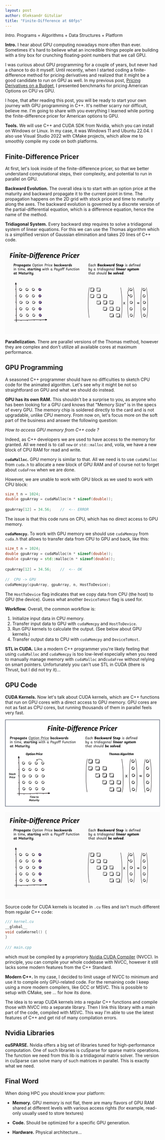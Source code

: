 ```yaml
---
layout: post
author: Oleksandr Gituliar
title: "Finite-Difference at 60fps"
---
```


_Intro._ Programs = Algorithms + Data Structures + Platform

**Intro.** I hear about GPU computing nowadays more often than ever. Sometimes it's hard to believe
what an incredible things people are building with a tiny box for crunching floating-point numbers
that we call GPU.

I was curious about GPU programming for a couple of years, but never had a chance to do it myself.
Until recently, when I started coding a finite-difference method for pricing derivatives and
realized that it might be a good candidate to run on GPU as well. In my previous post,
[Pricing Derivatives on a Budget](), I presented benchmarks for pricing American Options on CPU vs
GPU.

I hope, that after reading this post, you will be ready to start your own journey with GPU
programming in C++. It's neither scarry nor difficult, believe me. I'm going to share with you
everything I learned while porting the finite-difference pricer for American options to GPU.

**Tools.** We will use C++ and CUDA SDK from Nvidia, which you can install on Windows or
Linux. In my case, it was Windows 11 and Ubuntu 22.04. I also use Visual Studio 2022 with CMake
projects, which allow me to smoothly compile my code on both platforms.

## Finite-Difference Pricer

At first, let's look inside of the finite-difference pricer, so that we
better understand computational steps, their complexity, and potential to run in parallel on GPU.

**Backward Evolution.** The overall idea is to start with an option price at the maturity and
backward propagate it to the current point in time. The propagation happens on the 2D grid with
stock price and time to maturity along the axes. The backward evolution is governed by a discrete
version of the partial-differential equation, which is a difference equation, hence the name of the
method.

**Tridiagonal System.** Every backward step requires to solve a tridiagonal system of linear
equations. For this we can use the Thomas algorithm which is a simplified version of Gaussian
elimination and takes 20 lines of C++ code.

![CPU](/assets/img/fd-cpu.gif)

**Parallelization.** There are parallel versions of the Thomas method, however they are complex and
don't utilize all available cores at maximum performance.

## GPU Programming

A seasoned C++ programmer should have no difficulties to sketch CPU code for the animated algorithm.
Let's see why it might be not so straightforard on GPU and what we should do instead.

**GPU has its own RAM.** This shouldn't be a surprise to you, as anyone who has been looking for a
GPU card knows that "Memory Size" is in the specs of every GPU. The memory chip is soldered directly
to the card and is not upgradable, unlike CPU memory. From now on, let's focus more on the soft part
of the business and answer the following question:

_How to access GPU memory from C++ code ?_

Indeed, as C++ developers we are used to have access to the memory for granted. All we need is to
call `new` or `std::malloc` and, voila, we have a new block of CPU RAM for read and write.

**`cudaMalloc`.** GPU memory is similar to that. All we need is to use `cudaMalloc` from `cuda.h` to
allocate a new block of GPU RAM and of course not to forget about `cudaFree` when we are done.

However, we are unable to work with GPU block as we used to work with CPU block:

```cpp
size_t n = 1024;
double gpuArray = cudaMalloc(n * sizeof(double));

gpuArray[12] = 34.56;    //  <-- ERROR
```

The issue is that this code runs on CPU, which has no direct access to GPU memory.

**`cudaMemcpy`.** To work with GPU memory we should use `cudaMemcpy` from `cuda.h` that allows to
transfer data from CPU to GPU and back, like this:

```cpp
size_t n = 1024;
double gpuArray = cudaMalloc(n * sizeof(double));
double cpuArray = std::malloc(n * sizeof(double));

cpuArray[12] = 34.56;    //  <-- OK

//  CPU -> GPU
cudaMemcpy(cpuArray, gpuArray, n, HostToDevice);
```

The `HostToDevice` flag indicates that we copy data from CPU (the host) to GPU (the device). Guess
what another `DeviceToHost` flag is used for.

**Workflow.** Overall, the common workflow is:

1. Initialize input data in CPU memory.
2. Transfer input data to GPU with `cudaMemcpy` and `HostToDevice`.
3. Run GPU kernels to calculate the output. (See below about GPU kernels.)
4. Transfer output data to CPU with `cudaMemcpy` and `DeviceToHost`.

**STL in CUDA.** Like a modern C++ programmer you're likely feeling that using `cudaMalloc` and
`cudaMemcpy` is too low-level especially when you need to manually manage memory with `cudaMalloc`
and`cudaFree` without relying on smart pointers. Unfortunately you can't use STL in CUDA (there is
Thrust, but I did not try it)...

## GPU Code

**CUDA Kernels.** Now let's talk about CUDA kernels, which are C++ functions that run on GPU cores
with a direct access to GPU memory. GPU cores are not as fast as CPU cores, but running thousands of
them in parallel feels very fast.

<!-- ![CPU](/assets/img/demo.gif) -->

![CPU](/assets/img/fd-cpu.png)

![CPU](/assets/img/fd-cpu.gif)

Source code for CUDA kernels is located in `.cu` files and isn't much different from regular C++
code:

```cpp
/// kernel.cu
__global__
void cudaKernel() {
}

/// main.cpp
```

which must be compiled by a proprietory
[Nvidia CUDA Compiler](https://en.wikipedia.org/wiki/Nvidia_CUDA_Compiler) (NVCC). In principle, you
can compile your whole codebase with NVCC, however it still lacks some modern features from the C++
Standard.

**Modern C++.** In my case, I decided to limit usage of NVCC to minimum and use it to compile only
GPU-related code. For the remaining code I keep using a more modern compilers, like GCC or MSVC.
This is possible to setup with CMake, see ... for how its done.

The idea is to wrap CUDA kernels into a regular C++ functions and compile those with NVCC into a
separate library. Then I link this library with a main part of the code, compiled with MSVC. This
way I'm able to use the latest features of C++ and get rid of many compilation errors.

## Nvidia Libraries

**cuSPARSE.** Nvidia offers a big set of libraries tuned for high-performance computation. One of
such libraries is cuSparse for sparse matrix operations. The function we need from this lib is a
tridiagonal matrix solver. The version in cuSparse can solve many of such matrices in parallel. This
is exactly what we need.

## Final Word

When doing HPC you should know your platform:

- **Memory.** GPU memory is not flat, there are many flavors of GPU RAM shared at different levels
  with various access rights (for example, read-only usually used to store textures)

- **Code.** Should be optimized for a specific GPU generation.

- **Hardware.** Physical architecture...

